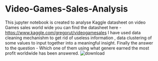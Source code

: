 # Video-Games-Sales-Analysis
This jupyter notebook is created to analyse Kaggle datasheet on video Games sales world wide 
you can find the datasheet here - https://www.kaggle.com/gregorut/videogamesales
I have used data cleaning mechanishm to get rid of useless information , data clustering of some values to input together into a meaningful insight.
Finally the answer to the question - Which one of them using what genere earned the most profit worldwide has been answered.
![download](https://user-images.githubusercontent.com/59937182/107118839-7664a080-68a9-11eb-98a2-a6cc05da57bf.png)


